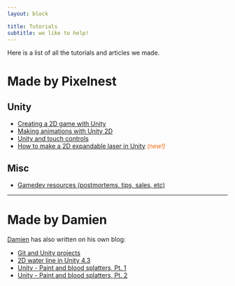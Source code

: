 ```yaml
---
layout: block

title: Tutorials
subtitle: we like to help!
---
```


Here is a list of all the tutorials and articles we made.

# Made by Pixelnest

## Unity

* [Creating a 2D game with Unity](./2d-game-unity/)
* [Making animations with Unity 2D](./2d-game-unity/animations-1/)
* [Unity and touch controls](./unity-touch-controls/)
* [How to make a 2D expandable laser in Unity](http://steredenn-game.tumblr.com/post/98397504410/steredenn-making-an-expandable-laser) <span style="color: #f4650c">_(new!)_</span>

## Misc

* [Gamedev resources (postmortems, tips, sales, etc)](./gamedev-resources/)

- - -

# Made by Damien

[Damien](http://dmayance.com/) has also written on his own blog:

* [Git and Unity projects](http://dmayance.com/git-and-unity-projects/)
* [2D water line in Unity 4.3](http://dmayance.com/water-line-2d-unity/)
* [Unity - Paint and blood splatters, Pt. 1](http://dmayance.com/unity-paint-and-blood-splatters-tests/)
* [Unity - Paint and blood splatters, Pt. 2](http://dmayance.com/unity-paint-part-2/)
